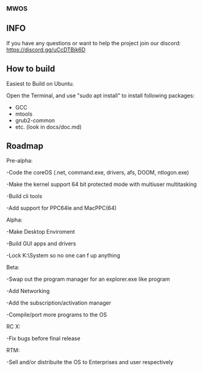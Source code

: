 ### MWOS
## INFO
If you have any questions or want to help the project join our discord:
https://discord.gg/uCcDTBjk6D
## How to build

Easiest to Build on Ubuntu.

Open the Terminal, and use "sudo apt install" to install following packages:

- GCC
- mtools
- grub2-common
- etc. (look in docs/doc.md)

## Roadmap
Pre-alpha: 

  -Code the coreOS (.net, command.exe, drivers, afs, DOOM, ntlogon.exe)

  -Make the kernel support 64 bit protected mode with multiuser multitasking

  -Build cli tools

  -Add support for PPC64le and MacPPC(64)

Alpha:

  -Make Desktop Enviroment
  
  -Build GUI apps and drivers

  -Lock K:\System so no one can f up anything
  
Beta:

  -Swap out the program manager for an explorer.exe like program
  
  -Add Networking

  -Add the subscription/activation manager

  -Compile/port more programs to the OS

RC X:
  
  -Fix bugs before final release

RTM:

  -Sell and/or distribuite the OS to Enterprises and user respectively
